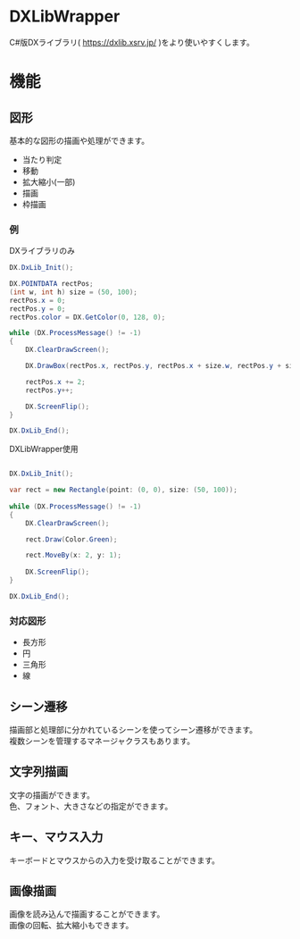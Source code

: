 # DXLibWrapper
C#版DXライブラリ( https://dxlib.xsrv.jp/ )をより使いやすくします。

# 機能
## 図形
基本的な図形の描画や処理ができます。
+ 当たり判定
+ 移動
+ 拡大縮小(一部)
+ 描画
+ 枠描画

### 例
DXライブラリのみ
```csharp
DX.DxLib_Init();

DX.POINTDATA rectPos;
(int w, int h) size = (50, 100);
rectPos.x = 0;
rectPos.y = 0;
rectPos.color = DX.GetColor(0, 128, 0);

while (DX.ProcessMessage() != -1)
{
    DX.ClearDrawScreen();

    DX.DrawBox(rectPos.x, rectPos.y, rectPos.x + size.w, rectPos.y + size.h, rectPos.color, 1);

    rectPos.x += 2;
    rectPos.y++;

    DX.ScreenFlip();
}

DX.DxLib_End();
```

DXLibWrapper使用
```csharp

DX.DxLib_Init();

var rect = new Rectangle(point: (0, 0), size: (50, 100));
            
while (DX.ProcessMessage() != -1)
{
    DX.ClearDrawScreen();

    rect.Draw(Color.Green);

    rect.MoveBy(x: 2, y: 1);
                
    DX.ScreenFlip();
}

DX.DxLib_End();
```

### 対応図形
  - 長方形
  - 円
  - 三角形
  - 線

## シーン遷移
描画部と処理部に分かれているシーンを使ってシーン遷移ができます。  
複数シーンを管理するマネージャクラスもあります。

## 文字列描画
文字の描画ができます。  
色、フォント、大きさなどの指定ができます。

## キー、マウス入力
キーボードとマウスからの入力を受け取ることができます。  

## 画像描画
画像を読み込んで描画することができます。  
画像の回転、拡大縮小もできます。